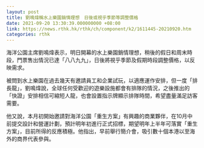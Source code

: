 ```yaml
---
layout: post
title: 劉鳴煒稱水上樂園銷情理想　日後或視乎季節等調整價格
date: 2021-09-20 13:30:39.000000000 +08:00
link: https://news.rthk.hk/rthk/ch/component/k2/1611445-20210920.htm
categories: rthk
---
```


海洋公園主席劉鳴煒表示，明日開幕的水上樂園銷情理想，稍後的假日和周末時段，門票售出情況已達「八八九九」，日後將視乎季節及假期時段調整價格，以反映需求。

被問到水上樂園在過去幾天有邀請員工和企業試玩，以適應運作安排，但一度「排長龍」，劉鳴煒說，全球任何受歡迎的遊樂設施都會有排隊的情況，之後推出的「快證」安排相信可縮短人龍，也會設置指示牌顯示排隊時間，希望盡量滿足訪客需要。

他又說，本月初開始邀請對海洋公園「重生方案」有興趣的商業夥伴，在10月中前提交設計和營運計劃，預計明年初進行正式招標，期望明年上半年可落實「重生方案」，目前所得的反應積極。他指出，早前舉行簡介會，吸引數十個本港以至海外的商界代表參與。
